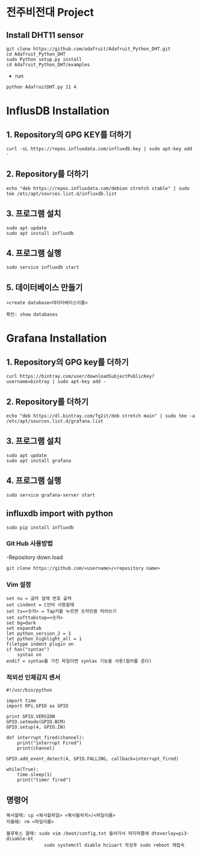 # 전주비전대 Project

## Install DHT11 sensor
```
git clone https://github.com/adafruit/Adafruit_Python_DHT.git
cd Adafruit_Python_DHT
sudo Python setup.py install
cd Adafruit_Python_DHT/examples
```
  - run
  ```
  python AdafruitDHT.py 11 4
  ``` 
  
# InflusDB Installation

## 1. Repository의 GPG KEY를 더하기
```
curl -sL https://repos.influxdata.com/influxdb.key | sudo apt-key add -
```
## 2. Repository를 더하기
```
echo "deb https://repos.influxdata.com/debian stretch stable" | sudo tee /etc/apt/sources.list.d/influxdb.list
```
## 3. 프로그램 설치
```
sudo apt update
sudo apt install influxdb
```
## 4. 프로그램 실행
```
sudo service influxdb start
```
## 5. 데이터베이스 만들기
```
>create database<데이터베이스이름>
```
```
확인: show databases
```
# Grafana Installation

## 1. Repository의 GPG key를 더하기
```
curl https://bintray.com/user/downloadSubjectPublicKey?username=bintray | sudo apt-key add -
```
## 2. Repository를 더하기
```
echo "deb https://dl.bintray.com/fg2it/deb stretch main" | sudo tee -a /etc/apt/sources.list.d/grafana.list
```
## 3. 프로그램 설치
```
sudo apt update
sudo apt install grafana
```
## 4. 프로그램 실행
```
sudo service grafana-server start
```
## influxdb import with python
```
sudo pip install influxdb
```
### Git Hub 사용방법
  -Repository down load
```
git clone https://github.com/<username>/<repository name>
```
### Vim 설정
```
set nu = 글자 앞에 번호 출력
set cindent = C언어 사용할때
set ts=<숫자> = Tap키를 누르면 숫자만큼 띄어쓰기
set softtabstop=<숫자>
set bg=dark
set expandtab
let python_version_2 = 1
let python_highlight_all = 1
filetype indent plugin on
if has("syntax")
    syntax on
endif = syntax를 가진 파일이면 syntax 기능을 사용(컬러를 준다)
```
### 적외선 인체감지 센서
```
#!/usr/bin/python

import time
import RPi.GPIO as GPIO

print GPIO.VERSION
GPIO.setmode(GPIO.BCM)
GPIO.setup(4, GPIO.IN)

def interrupt_fired(channel):
    print("interrupt Fired")
    print(channel)

GPIO.add_event_detect(4, GPIO.FALLING, callback=interrupt_fired)

while(True):
    time.sleep(1)
    print("timer fired")
 ```
## 명령어
```
복사할때: cp <복사할파일> <복사될위치>/<파일이름> 
지울떄: rm <파일이름>
```
```
블루투스 끌때: sudo vim /boot/config.txt 들어가서 마지막줄에 dtoverlay=pi3-disable-bt
              sudo systemctl diable hciuart 작성후 sudo reboot 재접속
```
